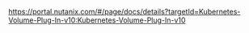 https://portal.nutanix.com/#/page/docs/details?targetId=Kubernetes-Volume-Plug-In-v10:Kubernetes-Volume-Plug-In-v10
